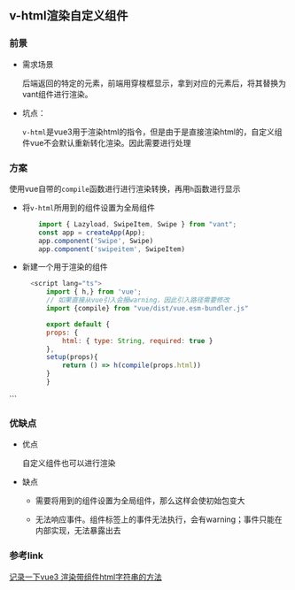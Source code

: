 ## v-html渲染自定义组件

### 前景
- 需求场景

  后端返回的特定的元素，前端用穿梭框显示，拿到对应的元素后，将其替换为vant组件进行渲染。

- 坑点：

  `v-html`是vue3用于渲染html的指令，但是由于是直接渲染html的，自定义组件vue不会默认重新转化渲染。因此需要进行处理

### 方案

使用vue自带的`compile`函数进行进行渲染转换，再用`h`函数进行显示

- 将`v-html`所用到的组件设置为全局组件

    ``` js
        import { Lazyload, SwipeItem, Swipe } from "vant";
        const app = createApp(App);
        app.component('Swipe', Swipe)
        app.component('swipeitem', SwipeItem)
    ```

- 新建一个用于渲染的组件

  ``` js
    <script lang="ts">
        import { h,} from 'vue';
        // 如果直接从vue引入会报warning，因此引入路径需要修改
        import {compile} from "vue/dist/vue.esm-bundler.js"

        export default {
        props: {
            html: { type: String, required: true }
        },
        setup(props){
            return () => h(compile(props.html))
        }
        }
</script>
  ```

### 优缺点

- 优点

  自定义组件也可以进行渲染

- 缺点

  - 需要将用到的组件设置为全局组件，那么这样会使初始包变大

  - 无法响应事件。组件标签上的事件无法执行，会有warning；事件只能在内部实现，无法暴露出去

### 参考link

[记录一下vue3 渲染带组件html字符串的方法](https://juejin.cn/post/7153814550414884871)